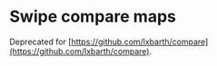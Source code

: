 # Swipe compare maps

Deprecated for [https://github.com/lxbarth/compare](https://github.com/lxbarth/compare).
